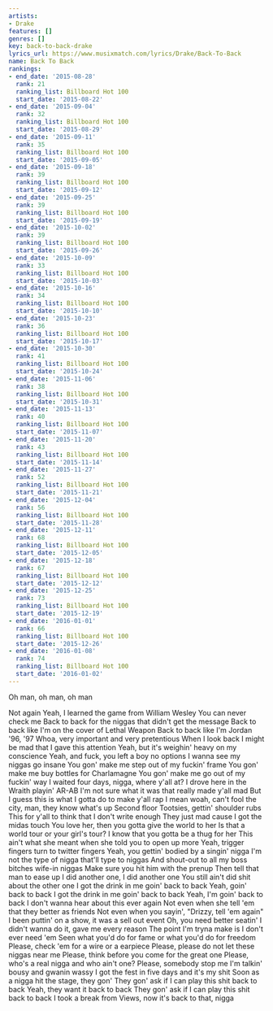 ```yaml
---
artists:
- Drake
features: []
genres: []
key: back-to-back-drake
lyrics_url: https://www.musixmatch.com/lyrics/Drake/Back-To-Back
name: Back To Back
rankings:
- end_date: '2015-08-28'
  rank: 21
  ranking_list: Billboard Hot 100
  start_date: '2015-08-22'
- end_date: '2015-09-04'
  rank: 32
  ranking_list: Billboard Hot 100
  start_date: '2015-08-29'
- end_date: '2015-09-11'
  rank: 35
  ranking_list: Billboard Hot 100
  start_date: '2015-09-05'
- end_date: '2015-09-18'
  rank: 39
  ranking_list: Billboard Hot 100
  start_date: '2015-09-12'
- end_date: '2015-09-25'
  rank: 39
  ranking_list: Billboard Hot 100
  start_date: '2015-09-19'
- end_date: '2015-10-02'
  rank: 39
  ranking_list: Billboard Hot 100
  start_date: '2015-09-26'
- end_date: '2015-10-09'
  rank: 33
  ranking_list: Billboard Hot 100
  start_date: '2015-10-03'
- end_date: '2015-10-16'
  rank: 34
  ranking_list: Billboard Hot 100
  start_date: '2015-10-10'
- end_date: '2015-10-23'
  rank: 36
  ranking_list: Billboard Hot 100
  start_date: '2015-10-17'
- end_date: '2015-10-30'
  rank: 41
  ranking_list: Billboard Hot 100
  start_date: '2015-10-24'
- end_date: '2015-11-06'
  rank: 38
  ranking_list: Billboard Hot 100
  start_date: '2015-10-31'
- end_date: '2015-11-13'
  rank: 40
  ranking_list: Billboard Hot 100
  start_date: '2015-11-07'
- end_date: '2015-11-20'
  rank: 43
  ranking_list: Billboard Hot 100
  start_date: '2015-11-14'
- end_date: '2015-11-27'
  rank: 52
  ranking_list: Billboard Hot 100
  start_date: '2015-11-21'
- end_date: '2015-12-04'
  rank: 56
  ranking_list: Billboard Hot 100
  start_date: '2015-11-28'
- end_date: '2015-12-11'
  rank: 68
  ranking_list: Billboard Hot 100
  start_date: '2015-12-05'
- end_date: '2015-12-18'
  rank: 67
  ranking_list: Billboard Hot 100
  start_date: '2015-12-12'
- end_date: '2015-12-25'
  rank: 73
  ranking_list: Billboard Hot 100
  start_date: '2015-12-19'
- end_date: '2016-01-01'
  rank: 66
  ranking_list: Billboard Hot 100
  start_date: '2015-12-26'
- end_date: '2016-01-08'
  rank: 74
  ranking_list: Billboard Hot 100
  start_date: '2016-01-02'
---
```

Oh man, oh man, oh man

Not again
Yeah, I learned the game from William Wesley
You can never check me
Back to back for the niggas that didn't get the message
Back to back like I'm on the cover of Lethal Weapon
Back to back like I'm Jordan '96, '97
Whoa, very important and very pretentious
When I look back I might be mad that I gave this attention
Yeah, but it's weighin' heavy on my conscience
Yeah, and fuck, you left a boy no options
I wanna see my niggas go insane
You gon' make me step out of my fuckin' frame
You gon' make me buy bottles for Charlamagne
You gon' make me go out of my fuckin' way
I waited four days, nigga, where y'all at?
I drove here in the Wraith playin' AR-AB
I'm not sure what it was that really made y'all mad
But I guess this is what I gotta do to make y'all rap
I mean woah, can't fool the city, man, they know what's up
Second floor Tootsies, gettin' shoulder rubs
This for y'all to think that I don't write enough
They just mad cause I got the midas touch
You love her, then you gotta give the world to her
Is that a world tour or your girl's tour?
I know that you gotta be a thug for her
This ain't what she meant when she told you to open up more
Yeah, trigger fingers turn to twitter fingers
Yeah, you gettin' bodied by a singin' nigga
I'm not the type of nigga that'll type to niggas
And shout-out to all my boss bitches wife-in niggas
Make sure you hit him with the prenup
Then tell that man to ease up
I did another one, I did another one
You still ain't did shit about the other one
I got the drink in me goin' back to back
Yeah, goin' back to back
I got the drink in me goin' back to back
Yeah, I'm goin' back to back
I don't wanna hear about this ever again
Not even when she tell 'em that they better as friends
Not even when you sayin', "Drizzy, tell 'em again"
I been puttin' on a show, it was a sell out event
Oh, you need better seatin'
I didn't wanna do it, gave me every reason
The point I'm tryna make is I don't ever need 'em
Seen what you'd do for fame or what you'd do for freedom
Please, check 'em for a wire or a earpiece
Please, please do not let these niggas near me
Please, think before you come for the great one
Please, who's a real nigga and who ain't one?
Please, somebody stop me
I'm talkin' bousy and gwanin wassy
I got the fest in five days and it's my shit
Soon as a nigga hit the stage, they gon'
They gon' ask if I can play this shit back to back
Yeah, they want it back to back
They gon' ask if I can play this shit back to back
I took a break from Views, now it's back to that, nigga
